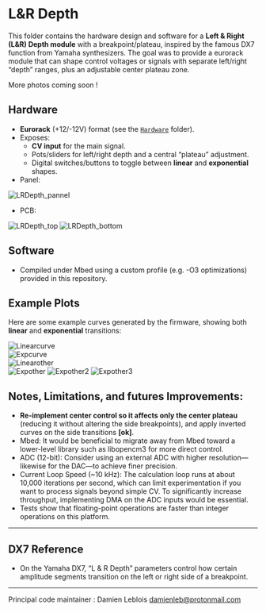 # L&R Depth

This folder contains the hardware design and software for a **Left & Right (L&R) Depth module** with a breakpoint/plateau, inspired by the famous DX7 function from Yamaha synthesizers. The goal was to provide a eurorack module that can shape control voltages or signals with separate left/right “depth” ranges, plus an adjustable center plateau zone.

More photos coming soon !

## Hardware

- **Eurorack** (+12/-12V) format (see the [`Hardware`](Hardware/) folder).
- Exposes:
  - **CV input** for the main signal.
  - Pots/sliders for left/right depth and a central “plateau” adjustment.
  - Digital switches/buttons to toggle between **linear** and **exponential** shapes.
- Panel:

![LRDepth_pannel](https://raw.githubusercontent.com/arpfic/l_depth_r_depth_dx7_eurorack/master/Hardware/lr_pannel.jpg)

- PCB:

![LRDepth_top](https://raw.githubusercontent.com/arpfic/l_depth_r_depth_dx7_eurorack/master/Hardware/lr_depth_top.jpg)
![LRDepth_bottom](https://raw.githubusercontent.com/arpfic/l_depth_r_depth_dx7_eurorack/master/Hardware/lr_depth_bottom.jpg)

## Software

- Compiled under Mbed using a custom profile (e.g. -O3 optimizations) provided in this repository.

## Example Plots

Here are some example curves generated by the firmware, showing both **linear** and **exponential** transitions:

![Linearcurve](https://raw.githubusercontent.com/arpfic/l_depth_r_depth_dx7_eurorack/master/lin_final.png)  
![Expcurve](https://raw.githubusercontent.com/arpfic/l_depth_r_depth_dx7_eurorack/master/exp_w_c=4_final.png)  
![Linearother](https://raw.githubusercontent.com/arpfic/l_depth_r_depth_dx7_eurorack/master/lin_other.png)  
![Expother](https://raw.githubusercontent.com/arpfic/l_depth_r_depth_dx7_eurorack/master/exp_other.png)
![Expother2](https://raw.githubusercontent.com/arpfic/l_depth_r_depth_dx7_eurorack/master/exp_other_2.png)
![Expother3](https://raw.githubusercontent.com/arpfic/l_depth_r_depth_dx7_eurorack/master/exp_other_3.png)

## Notes, Limitations, and futures Improvements:

- **Re-implement center control so it affects only the center plateau** (reducing it without altering the side breakpoints), and apply inverted curves on the side transitions **[ok]**. 
- Mbed: It would be beneficial to migrate away from Mbed toward a lower-level library such as libopencm3 for more direct control.
- ADC (12-bit): Consider using an external ADC with higher resolution—likewise for the DAC—to achieve finer precision.
- Current Loop Speed (~10 kHz): The calculation loop runs at about 10,000 iterations per second, which can limit experimentation if you want to process signals beyond simple CV. To significantly increase throughput, implementing DMA on the ADC inputs would be essential.
- Tests show that floating-point operations are faster than integer operations on this platform.

---

## DX7 Reference

- On the Yamaha DX7, “L & R Depth” parameters control how certain amplitude segments transition on the left or right side of a breakpoint.

---

Principal code maintainer : Damien Leblois <damienleb@protonmail.com>
